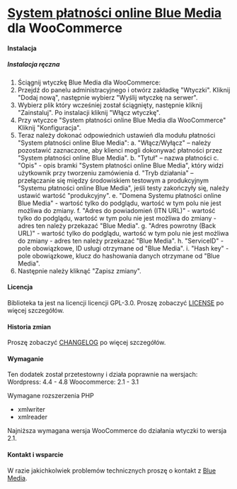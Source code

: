 [System płatności online Blue Media](https://platnosci.bm.pl/) dla WooCommerce
================================================================

#### Instalacja

##### Instalacja ręczna

1. Ściągnij wtyczkę Blue Media dla WooCommerce: 
2. Przejdź do panelu administracyjnego i otwórz zakładkę "Wtyczki". Kliknij "Dodaj nową", następnie wybierz "Wyślij wtyczkę na serwer".
3. Wybierz plik który wcześniej został ściągnięty, następnie kliknij "Zainstaluj". Po instalacji kliknij "Włącz wtyczkę".
4. Przy wtyczce "System płatności online Blue Media dla WooCommerce" Kliknij "Konfiguracja".
5. Teraz należy dokonać odpowiednich ustawień dla modułu płatności "System płatności online Blue Media":
    a. "Włącz/Wyłącz" – należy pozostawić zaznaczone, aby klienci mogli dokonywać płatności przez "System płatności online Blue Media".
    b. "Tytuł" – nazwa płatności 
    c. "Opis" - opis bramki "System płatności online Blue Media", który widzi użytkownik przy tworzeniu zamówienia
    d. "Tryb działania" – przełączanie się między środowiskiem testowym a produkcyjnym "Systemu płatności online Blue Media", jeśli testy zakończyły się, należy ustawić wartość "produkcyjny".
    e. "Domena Systemu płatności online Blue Media" - wartość tylko do podglądu, wartość w tym polu nie jest możliwa do zmiany.
    f. "Adres do powiadomień (ITN URL)" - wartość tylko do podglądu, wartość w tym polu nie jest możliwa do zmiany - adres ten należy przekazać "Blue Media".
    g. "Adres powrotny (Back URL)" - wartość tylko do podglądu, wartość w tym polu nie jest możliwa do zmiany - adres ten należy przekazać "Blue Media".
    h. "ServiceID" - pole obowiązkowe, ID usługi otrzymane od "Blue Media".
    i. "Hash key" - pole obowiązkowe, klucz do hashowania danych otrzymane od "Blue Media".
4. Następnie należy kliknąć "Zapisz zmiany".

#### Licencja
Biblioteka ta jest na licencji licencji GPL-3.0. Proszę zobaczyć [LICENSE](LICENSE.md) po więcej szczegółów.

#### Historia zmian
Proszę zobaczyć [CHANGELOG](CHANGELOG.md) po więcej szczegółów.

#### Wymaganie
Ten dodatek został przetestowny i działa poprawnie na wersjach:
Wordpress: 4.4 - 4.8
Woocommerce: 2.1 - 3.1

Wymagane rozszerzenia PHP
- xmlwriter
- xmlreader


Najniższa wymagana wersja WooCommerce do działania wtyczki to wersja 2.1.

#### Kontakt i wsparcie
W razie jakichkolwiek problemów technicznych proszę o kontakt z [Blue Media](info@bluemedia.pl).
